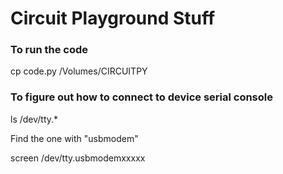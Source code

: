 # Circuit Playground Stuff

### To run the code

cp code.py /Volumes/CIRCUITPY

### To figure out how to connect to device serial console

ls /dev/tty.*

Find the one with "usbmodem"

screen /dev/tty.usbmodemxxxxx


